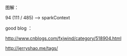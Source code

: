 
图解：

94 (111 / 485)  -->  sparkContext

good blog ：

http://www.cnblogs.com/fxjwind/category/518904.html

http://jerryshao.me/tags/



